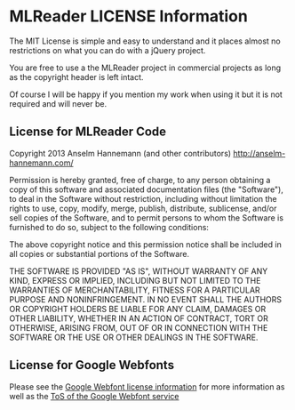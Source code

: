 MLReader LICENSE Information
========

The MIT License is simple and easy to understand and it places almost no restrictions on what you can do with a jQuery project.

You are free to use a the MLReader project in commercial projects as long as the copyright header is left intact.

Of course I will be happy if you mention my work when using it but it is not required and will never be.

## License for MLReader Code

Copyright 2013 Anselm Hannemann (and other contributors)
http://anselm-hannemann.com/

Permission is hereby granted, free of charge, to any person obtaining a copy of this software and associated documentation files (the "Software"), to deal in the Software without restriction, including without limitation the rights to use, copy, modify, merge, publish, distribute, sublicense, and/or sell copies of the Software, and to permit persons to whom the Software is furnished to do so, subject to the following conditions:

The above copyright notice and this permission notice shall be
included in all copies or substantial portions of the Software.

THE SOFTWARE IS PROVIDED "AS IS", WITHOUT WARRANTY OF ANY KIND,
EXPRESS OR IMPLIED, INCLUDING BUT NOT LIMITED TO THE WARRANTIES OF MERCHANTABILITY, FITNESS FOR A PARTICULAR PURPOSE AND
NONINFRINGEMENT. IN NO EVENT SHALL THE AUTHORS OR COPYRIGHT HOLDERS BE LIABLE FOR ANY CLAIM, DAMAGES OR OTHER LIABILITY, WHETHER IN AN ACTION OF CONTRACT, TORT OR OTHERWISE, ARISING FROM, OUT OF OR IN CONNECTION WITH THE SOFTWARE OR THE USE OR OTHER DEALINGS IN THE SOFTWARE.

## License for Google Webfonts

Please see the [Google Webfont license information](https://developers.google.com/webfonts/faq#Any_Page_OK) for more information as well as the [ToS of the Google Webfont service](https://developers.google.com/webfonts/terms)